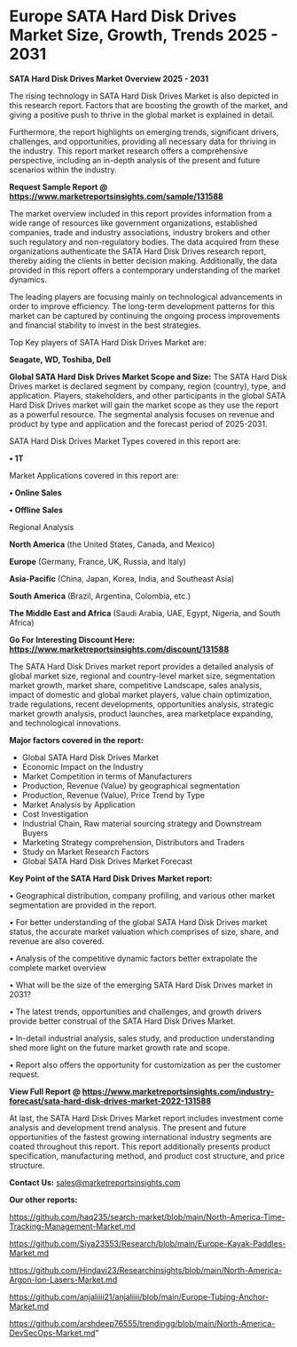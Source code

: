  # Europe SATA Hard Disk Drives Market Size, Growth, Trends 2025 - 2031

<Strong> SATA Hard Disk Drives Market Overview 2025 - 2031</strong>

The rising technology in SATA Hard Disk Drives Market is also depicted in this research report. Factors that are boosting the growth of the market, and giving a positive push to thrive in the global market is explained in detail.

Furthermore, the report highlights on emerging trends, significant drivers, challenges, and opportunities, providing all necessary data for thriving in the industry. This report market research offers a comprehensive perspective, including an in-depth analysis of the present and future scenarios within the industry.

<strong>Request Sample Report @ <a href=https://www.marketreportsinsights.com/sample/131588>https://www.marketreportsinsights.com/sample/131588</a></strong>

The market overview included in this report provides information from a wide range of resources like government organizations, established companies, trade and industry associations, industry brokers and other such regulatory and non-regulatory bodies. The data acquired from these organizations authenticate the SATA Hard Disk Drives research report, thereby aiding the clients in better decision making. Additionally, the data provided in this report offers a contemporary understanding of the market dynamics.

The leading players are focusing mainly on technological advancements in order to improve efficiency. The long-term development patterns for this market can be captured by continuing the ongoing process improvements and financial stability to invest in the best strategies.

Top Key players of SATA Hard Disk Drives Market are:

<strong>Seagate, WD, Toshiba, Dell</strong>

<strong><b>Global SATA Hard Disk Drives Market Scope and Size:</b></strong>
The SATA Hard Disk Drives market is declared segment by company, region (country), type, and application. Players, stakeholders, and other participants in the global SATA Hard Disk Drives market will gain the market scope as they use the report as a powerful resource. The segmental analysis focuses on revenue and product by type and application and the forecast period of 2025-2031.

SATA Hard Disk Drives Market Types covered in this report are:

<strong>• 1T</strong>

Market Applications covered in this report are:

<strong>• Online Sales

• Offline Sales</strong> 

Regional Analysis

<strong>North America</strong> (the United States, Canada, and Mexico)

<strong>Europe</strong> (Germany, France, UK, Russia, and Italy)

<strong>Asia-Pacific</strong> (China, Japan, Korea, India, and Southeast Asia)

<strong>South America</strong> (Brazil, Argentina, Colombia, etc.)

<strong>The Middle East and Africa</strong> (Saudi Arabia, UAE, Egypt, Nigeria, and South Africa)

<strong>Go For Interesting Discount Here: <a href=https://www.marketreportsinsights.com/discount/131588>https://www.marketreportsinsights.com/discount/131588</a></strong>

The SATA Hard Disk Drives market report provides a detailed analysis of global market size, regional and country-level market size, segmentation market growth, market share, competitive Landscape, sales analysis, impact of domestic and global market players, value chain optimization, trade regulations, recent developments, opportunities analysis, strategic market growth analysis, product launches, area marketplace expanding, and technological innovations.

<strong><b>Major factors covered in the report:</b></strong>
<ul>
  <li>Global SATA Hard Disk Drives Market </li>
  <li>Economic Impact on the Industry</li>
  <li>Market Competition in terms of Manufacturers</li>
  <li>Production, Revenue (Value) by geographical segmentation</li>
  <li>Production, Revenue (Value), Price Trend by Type</li>
  <li>Market Analysis by Application</li>
  <li>Cost Investigation</li>
  <li>Industrial Chain, Raw material sourcing strategy and Downstream Buyers</li>
  <li>Marketing Strategy comprehension, Distributors and Traders</li>
  <li>Study on Market Research Factors</li>
  <li>Global SATA Hard Disk Drives Market Forecast</li>
</ul>

<strong><b>Key Point of the SATA Hard Disk Drives Market report:</b></strong>

• Geographical distribution, company profiling, and various other market segmentation are provided in the report.

• For better understanding of the global SATA Hard Disk Drives market status, the accurate market valuation which comprises of size, share, and revenue are also covered.

• Analysis of the competitive dynamic factors better extrapolate the complete market overview

• What will be the size of the emerging SATA Hard Disk Drives market in 2031?

• The latest trends, opportunities and challenges, and growth drivers provide better construal of the SATA Hard Disk Drives Market.

• In-detail industrial analysis, sales study, and production understanding shed more light on the future market growth rate and scope.

• Report also offers the opportunity for customization as per the customer request.

<strong><b>View Full Report @ <a href=https://www.marketreportsinsights.com/industry-forecast/sata-hard-disk-drives-market-2022-131588>https://www.marketreportsinsights.com/industry-forecast/sata-hard-disk-drives-market-2022-131588</a></b></strong>


At last, the SATA Hard Disk Drives Market report includes investment come analysis and development trend analysis. The present and future opportunities of the fastest growing international industry segments are coated throughout this report. This report additionally presents product specification, manufacturing method, and product cost structure, and price structure.

<strong>Contact Us:</strong>
sales@marketreportsinsights.com

<strong>Our other reports:</strong>

<a href=https://github.com/haq235/search-market/blob/main/North-America-Time-Tracking-Management-Market.md>https://github.com/haq235/search-market/blob/main/North-America-Time-Tracking-Management-Market.md</a>

<a href=https://github.com/Siya23553/Research/blob/main/Europe-Kayak-Paddles-Market.md>https://github.com/Siya23553/Research/blob/main/Europe-Kayak-Paddles-Market.md</a>

<a href=https://github.com/Hindavi23/Researchinsights/blob/main/North-America-Argon-Ion-Lasers-Market.md>https://github.com/Hindavi23/Researchinsights/blob/main/North-America-Argon-Ion-Lasers-Market.md</a>

<a href=https://github.com/anjaliiii21/anjaliiii/blob/main/Europe-Tubing-Anchor-Market.md>https://github.com/anjaliiii21/anjaliiii/blob/main/Europe-Tubing-Anchor-Market.md</a>

<a href=https://github.com/arshdeep76555/trendingg/blob/main/North-America-DevSecOps-Market.md>https://github.com/arshdeep76555/trendingg/blob/main/North-America-DevSecOps-Market.md</a>"

